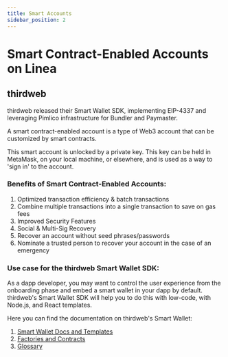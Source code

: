 ```yaml
---
title: Smart Accounts
sidebar_position: 2
---
```


# Smart Contract-Enabled Accounts on Linea

## thirdweb

thirdweb released their Smart Wallet SDK, implementing EIP-4337 and leveraging Pimlico infrastructure for Bundler and Paymaster.

A smart contract-enabled account is a type of Web3 account that can be customized by smart contracts.

This smart account is unlocked by a private key. This key can be held in MetaMask, on your local machine, or elsewhere, and is used as a way to 'sign in' to the account.

### Benefits of Smart Contract-Enabled Accounts:

1. Optimized transaction efficiency & batch transactions
2. Combine multiple transactions into a single transaction to save on gas fees
3. Improved Security Features
4. Social & Multi-Sig Recovery
5. Recover an account without seed phrases/passwords
6. Nominate a trusted person to recover your account in the case of an emergency

### Use case for the thirdweb Smart Wallet SDK:

As a dapp developer, you may want to control the user experience from the onboarding phase and embed a smart wallet in your dapp by default. thirdweb's Smart Wallet SDK will help you to do this with low-code, with Node.js, and React templates.

Here you can find the documentation on thirdweb's Smart Wallet:

1. [Smart Wallet Docs and Templates](https://portal.thirdweb.com/wallet/smart-wallet)
1. [Factories and Contracts](https://thirdweb.com/explore/smart-wallet)
1. [Glossary](https://portal.thirdweb.com/glossary/smart-wallet)
